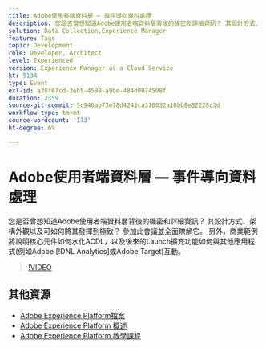 ```yaml
---
title: Adobe使用者端資料層 — 事件導向資料處理
description: 您是否曾想知道Adobe使用者端資料層背後的機密和詳細資訊？ 其設計方式、架構外觀以及可如何將其發揮到極致？ 參加此會議並全面瞭解它。 另外，商業範例將說明核心元件如何水化ACDL，以及後來的Launch擴充功能如何與其他應用程式(例如Adobe [!DNL Analytics] 或Adobe Target)互動。
solution: Data Collection,Experience Manager
feature: Tags
topic: Development
role: Developer, Architect
level: Experienced
version: Experience Manager as a Cloud Service
kt: 9134
type: Event
exl-id: a38f67cd-3eb5-4590-a9be-484d0074508f
duration: 2359
source-git-commit: 5c946ab73e78d4243ca310032a10bb8e82228c3d
workflow-type: tm+mt
source-wordcount: '173'
ht-degree: 6%

---
```


# Adobe使用者端資料層 — 事件導向資料處理

您是否曾想知道Adobe使用者端資料層背後的機密和詳細資訊？ 其設計方式、架構外觀以及可如何將其發揮到極致？ 參加此會議並全面瞭解它。 另外，商業範例將說明核心元件如何水化ACDL，以及後來的Launch擴充功能如何與其他應用程式(例如Adobe [!DNL Analytics]或Adobe Target)互動。

>[!VIDEO](https://video.tv.adobe.com/v/337585/?quality=12&learn=on&hidetitle=true)

## 其他資源

- [Adobe Experience Platform檔案](https://experienceleague.adobe.com/docs/experience-platform.html)
- [Adobe Experience Platform 概述](https://experienceleague.adobe.com/docs/experience-platform/landing/home.html?lang=zh-Hant)
- [Adobe Experience Platform 教學課程](https://experienceleague.adobe.com/docs/platform-learn/tutorials/overview.html?lang=zh-Hant)
